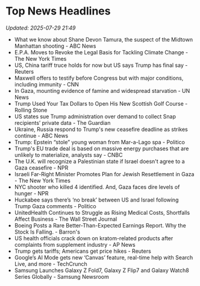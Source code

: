 # Top News Headlines

_Updated: 2025-07-29 21:49_

- What we know about Shane Devon Tamura, the suspect of the Midtown Manhattan shooting - ABC News
- E.P.A. Moves to Revoke the Legal Basis for Tackling Climate Change - The New York Times
- US, China tariff truce holds for now but US says Trump has final say - Reuters
- Maxwell offers to testify before Congress but with major conditions, including immunity - CNN
- In Gaza, mounting evidence of famine and widespread starvation - UN News
- Trump Used Your Tax Dollars to Open His New Scottish Golf Course - Rolling Stone
- US states sue Trump administration over demand to collect Snap recipients’ private data - The Guardian
- Ukraine, Russia respond to Trump's new ceasefire deadline as strikes continue - ABC News
- Trump: Epstein “stole” young woman from Mar-a-Lago spa - Politico
- Trump's EU trade deal is based on massive energy purchases that are unlikely to materialize, analysts say - CNBC
- The U.K. will recognize a Palestinian state if Israel doesn't agree to a Gaza ceasefire - NPR
- Israeli Far-Right Minister Promotes Plan for Jewish Resettlement in Gaza - The New York Times
- NYC shooter who killed 4 identified. And, Gaza faces dire levels of hunger - NPR
- Huckabee says there’s ‘no break’ between US and Israel following Trump Gaza comments - Politico
- UnitedHealth Continues to Struggle as Rising Medical Costs, Shortfalls Affect Business - The Wall Street Journal
- Boeing Posts a Rare Better-Than-Expected Earnings Report. Why the Stock Is Falling. - Barron's
- US health officials crack down on kratom-related products after complaints from supplement industry - AP News
- Trump gets tariffs; Americans get price hikes - Reuters
- Google’s AI Mode gets new ‘Canvas’ feature, real-time help with Search Live, and more - TechCrunch
- Samsung Launches Galaxy Z Fold7, Galaxy Z Flip7 and Galaxy Watch8 Series Globally - Samsung Newsroom